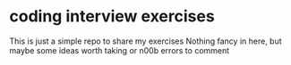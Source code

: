 # coding interview exercises
 
This is just a simple repo to share my exercises
Nothing fancy in here, but maybe some ideas worth taking or n00b errors to comment